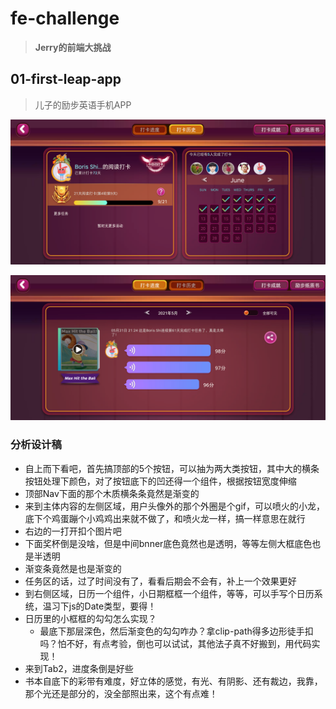 # fe-challenge

> **Jerry的前端大挑战**

## 01-first-leap-app

> 儿子的励步英语手机APP

![001](images/001.png)

![002](images/002.png)

### 分析设计稿

- 自上而下看吧，首先搞顶部的5个按钮，可以抽为两大类按钮，其中大的横条按钮处理下颜色，对了按钮底下的凹还得一个组件，根据按钮宽度伸缩
- 顶部Nav下面的那个木质横条条竟然是渐变的
- 来到主体内容的左侧区域，用户头像外的那个外圈是个gif，可以喷火的小龙，底下个鸡蛋蹦个小鸡鸡出来就不做了，和喷火龙一样，搞一样意思在就行
- 右边的一打开扣个图片吧
- 下面奖杯倒是没啥，但是中间bnner底色竟然也是透明，等等左侧大框底色也是半透明
- 渐变条竟然是也是渐变的
- 任务区的话，过了时间没有了，看看后期会不会有，补上一个效果更好
- 到右侧区域，日历一个组件，小日期框框一个组件，等等，可以手写个日历系统，温习下js的Date类型，要得！
- 日历里的小框框的勾勾怎么实现？
  - 最底下那层深色，然后渐变色的勾勾咋办？拿clip-path得多边形徒手扣吗？怕不好，有点考验，倒也可以试试，其他法子真不好搬到，用代码实现！
- 来到Tab2，进度条倒是好些
- 书本自底下的彩带有难度，好立体的感觉，有光、有阴影、还有裁边，我靠，那个光还是部分的，没全部照出来，这个有点难！
